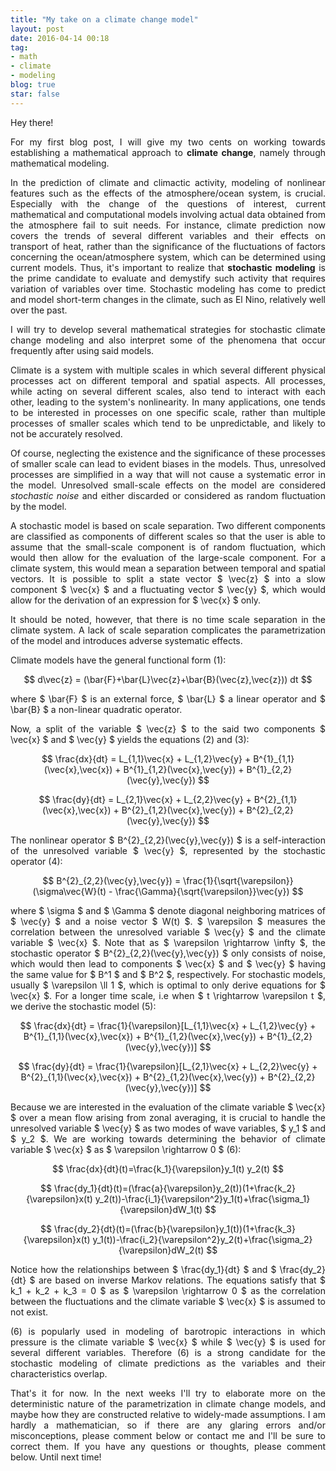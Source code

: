 ```yaml
---
title: "My take on a climate change model"
layout: post
date: 2016-04-14 00:18
tag:
- math
- climate
- modeling
blog: true
star: false
---
```


<script type="text/javascript">
  window.MathJax = {
    tex2jax: {
      inlineMath: [ ['$','$'], ["\\(","\\)"] ],
      processEscapes: true
    }
  };
</script>

<script type="text/javascript"
   src="https://cdn.mathjax.org/mathjax/latest/MathJax.js?config=TeX-AMS-MML_HTMLorMML">
</script>

<p align="justify">
Hey there!
</p>
<p align="justify">For my first blog post, I will give my two cents on working towards establishing a mathematical approach to <b>climate change</b>, namely through mathematical modeling.</p>

<p align="justify">In the prediction of climate and climactic activity, modeling of nonlinear features such as the effects of the atmosphere/ocean system, is crucial. Especially with the change of the questions of interest, current mathematical and computational models involving actual data obtained from the atmosphere fail to suit needs. For instance, climate prediction now covers the trends of several different variables and their effects on transport of heat, rather than the significance of the fluctuations of factors concerning the ocean/atmosphere system, which can be determined using current models. Thus, it's important to realize that <b>stochastic modeling</b> is the prime candidate to evaluate and demystify such activity that requires variation of variables over time. Stochastic modeling has come to predict and model short-term changes in the climate, such as El Nino, relatively well over the past. </p>

<p align="justify">I will try to develop several mathematical strategies for stochastic climate change modeling and also interpret some of the phenomena that occur frequently after using said models.</p>

<p align="justify">Climate is a system with multiple scales in which several different physical processes act on different temporal and spatial aspects. All processes, while acting on several different scales, also tend to interact with each other, leading to the system's nonlinearity. In many applications, one tends to be interested in processes on one specific scale, rather than multiple processes of smaller scales which tend to be unpredictable, and likely to not be accurately resolved.</p>

<p align="justify">Of course, neglecting the existence and the significance of these processes of smaller scale can lead to evident biases in the models. Thus, unresolved processes are simplified in a way that will not cause a systematic error in the model. Unresolved small-scale effects on the model are considered <i>stochastic noise</i> and either discarded or considered as random fluctuation by the model.</p>

<p align="justify">A stochastic model is based on scale separation. Two different components are classified as components of different scales so that the user is able to assume that the small-scale component is of random fluctuation, which would then allow for the evaluation of the large-scale component. For a climate system, this would mean a separation between temporal and spatial vectors. It is possible to split a state vector $ \vec{z} $ into a slow component $ \vec{x} $ and a fluctuating vector $ \vec{y} $, which would allow for the derivation of an expression for $ \vec{x} $ only.</p>

<p align="justify">It should be noted, however, that there is no time scale separation in the climate system. A lack of scale separation complicates the parametrization of the model and introduces adverse systematic effects.</p>

<p align="justify">Climate models have the general functional form (1):</p>
<p align="middle">$$ d\vec{z} = (\bar{F}+\bar{L}\vec{z}+\bar{B}(\vec{z},\vec{z})) dt $$</p>
<p align="justify">where $ \bar{F} $ is an external force, $ \bar{L} $ a linear operator and $ \bar{B} $ a non-linear quadratic operator.</p>
<p align="justify">Now, a split of the variable $ \vec{z} $ to the said two components $ \vec{x} $ and $ \vec{y} $ yields the equations (2) and (3):</p>
<p align="middle">$$ \frac{dx}{dt} = L_{1,1}\vec{x} + L_{1,2}\vec{y} + B^{1}_{1,1}(\vec{x},\vec{x}) + B^{1}_{1,2}(\vec{x},\vec{y}) + B^{1}_{2,2}(\vec{y},\vec{y}) $$</p>
<p align="middle">$$ \frac{dy}{dt} = L_{2,1}\vec{x} + L_{2,2}\vec{y} + B^{2}_{1,1}(\vec{x},\vec{x}) + B^{2}_{1,2}(\vec{x},\vec{y}) + B^{2}_{2,2}(\vec{y},\vec{y}) $$</p>
<p align="justify">The nonlinear operator $ B^{2}_{2,2}(\vec{y},\vec{y}) $ is a self-interaction of the unresolved variable $ \vec{y} $, represented by the stochastic operator (4):</p>
<p align="middle">$$ B^{2}_{2,2}(\vec{y},\vec{y}) = \frac{1}{\sqrt{\varepsilon}}(\sigma\vec{W}(t) - \frac{\Gamma}{\sqrt{\varepsilon}}\vec{y}) $$</p>
<p align="justify">where $ \sigma $ and $ \Gamma $ denote diagonal neighboring matrices of $ \vec{y} $ and a noise vector $ W(t) $. $ \varepsilon $ measures the correlation between the unresolved variable $ \vec{y} $ and the climate variable $ \vec{x} $. Note that as $ \varepsilon \rightarrow \infty $, the stochastic operator $ B^{2}_{2,2}(\vec{y},\vec{y}) $ only consists of noise, which would then lead to components $ \vec{x} $ and $ \vec{y} $ having the same value for $ B^1 $ and $ B^2 $, respectively. For stochastic models, usually $ \varepsilon \ll 1 $, which is optimal to only derive equations for $ \vec{x} $. For a longer time scale, i.e when $ t \rightarrow \varepsilon t $, we derive the stochastic model (5):
<p align="middle">$$ \frac{dx}{dt} = \frac{1}{\varepsilon}[L_{1,1}\vec{x} + L_{1,2}\vec{y} + B^{1}_{1,1}(\vec{x},\vec{x}) + B^{1}_{1,2}(\vec{x},\vec{y}) + B^{1}_{2,2}(\vec{y},\vec{y})] $$</p>
<p align="middle">$$ \frac{dy}{dt} = \frac{1}{\varepsilon}[L_{2,1}\vec{x} + L_{2,2}\vec{y} + B^{2}_{1,1}(\vec{x},\vec{x}) + B^{2}_{1,2}(\vec{x},\vec{y}) + B^{2}_{2,2}(\vec{y},\vec{y})] $$</p>
<p align="justify">Because we are interested in the evaluation of the climate variable $ \vec{x} $ over a mean flow arising from zonal averaging, it is crucial to handle the unresolved variable $ \vec{y} $ as two modes of wave variables, $ y_1 $ and $ y_2 $. We are working towards determining the behavior of climate variable $ \vec{x} $ as $ \varepsilon \rightarrow 0 $ (6):
<p align="middle">$$ \frac{dx}{dt}(t)=\frac{k_1}{\varepsilon}y_1(t) y_2(t) $$</p>
<p align="middle">$$ \frac{dy_1}{dt}(t)=(\frac{a}{\varepsilon}y_2(t))(1+\frac{k_2}{\varepsilon}x(t) y_2(t))-\frac{i_1}{\varepsilon^2}y_1(t)+\frac{\sigma_1}{\varepsilon}dW_1(t) $$</p>
<p align="middle">$$ \frac{dy_2}{dt}(t)=(\frac{b}{\varepsilon}y_1(t))(1+\frac{k_3}{\varepsilon}x(t) y_1(t))-\frac{i_2}{\varepsilon^2}y_2(t)+\frac{\sigma_2}{\varepsilon}dW_2(t) $$</p>
<p align="justify">Notice how the relationships between $ \frac{dy_1}{dt} $ and $ \frac{dy_2}{dt} $ are based on inverse Markov relations. The equations satisfy that $ k_1 + k_2 + k_3 = 0 $ as $ \varepsilon \rightarrow 0 $ as the correlation between the fluctuations and the climate variable $ \vec{x} $ is assumed to not exist.</p>
<p align="justify">(6) is popularly used in modeling of barotropic interactions in which pressure is the climate variable $ \vec{x} $ while $ \vec{y} $ is used for several different variables. Therefore (6) is a strong candidate for the stochastic modeling of climate predictions as the variables and their characteristics overlap.
<p align="justify">That's it for now. In the next weeks I'll try to elaborate more on the deterministic nature of the parametrization in climate change models, and maybe how they are constructed relative to widely-made assumptions. I am hardly a mathematician, so if there are any glaring errors and/or misconceptions, please comment below or contact me and I'll be sure to correct them. If you have any questions or thoughts, please comment below. Until next time!


